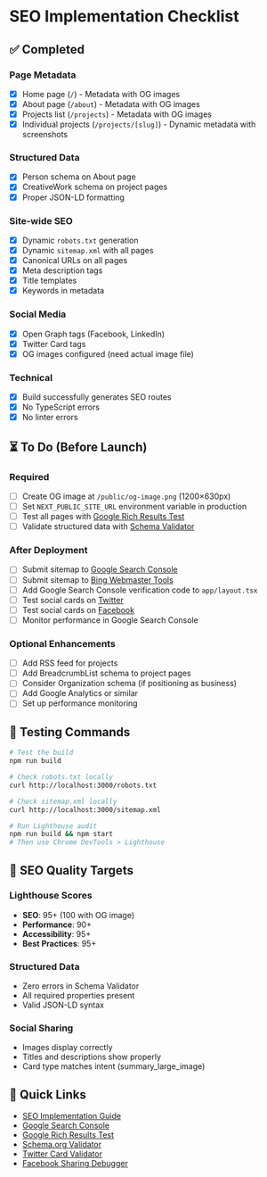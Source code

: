 # SEO Implementation Checklist

## ✅ Completed

### Page Metadata
- [x] Home page (`/`) - Metadata with OG images
- [x] About page (`/about`) - Metadata with OG images
- [x] Projects list (`/projects`) - Metadata with OG images
- [x] Individual projects (`/projects/[slug]`) - Dynamic metadata with screenshots

### Structured Data
- [x] Person schema on About page
- [x] CreativeWork schema on project pages
- [x] Proper JSON-LD formatting

### Site-wide SEO
- [x] Dynamic `robots.txt` generation
- [x] Dynamic `sitemap.xml` with all pages
- [x] Canonical URLs on all pages
- [x] Meta description tags
- [x] Title templates
- [x] Keywords in metadata

### Social Media
- [x] Open Graph tags (Facebook, LinkedIn)
- [x] Twitter Card tags
- [x] OG images configured (need actual image file)

### Technical
- [x] Build successfully generates SEO routes
- [x] No TypeScript errors
- [x] No linter errors

## ⏳ To Do (Before Launch)

### Required
- [ ] Create OG image at `/public/og-image.png` (1200×630px)
- [ ] Set `NEXT_PUBLIC_SITE_URL` environment variable in production
- [ ] Test all pages with [Google Rich Results Test](https://search.google.com/test/rich-results)
- [ ] Validate structured data with [Schema Validator](https://validator.schema.org/)

### After Deployment
- [ ] Submit sitemap to [Google Search Console](https://search.google.com/search-console)
- [ ] Submit sitemap to [Bing Webmaster Tools](https://www.bing.com/webmasters)
- [ ] Add Google Search Console verification code to `app/layout.tsx`
- [ ] Test social cards on [Twitter](https://cards-dev.twitter.com/validator)
- [ ] Test social cards on [Facebook](https://developers.facebook.com/tools/debug/)
- [ ] Monitor performance in Google Search Console

### Optional Enhancements
- [ ] Add RSS feed for projects
- [ ] Add BreadcrumbList schema to project pages
- [ ] Consider Organization schema (if positioning as business)
- [ ] Add Google Analytics or similar
- [ ] Set up performance monitoring

## 🧪 Testing Commands

```bash
# Test the build
npm run build

# Check robots.txt locally
curl http://localhost:3000/robots.txt

# Check sitemap.xml locally
curl http://localhost:3000/sitemap.xml

# Run Lighthouse audit
npm run build && npm start
# Then use Chrome DevTools > Lighthouse
```

## 📏 SEO Quality Targets

### Lighthouse Scores
- **SEO**: 95+ (100 with OG image)
- **Performance**: 90+
- **Accessibility**: 95+
- **Best Practices**: 95+

### Structured Data
- Zero errors in Schema Validator
- All required properties present
- Valid JSON-LD syntax

### Social Sharing
- Images display correctly
- Titles and descriptions show properly
- Card type matches intent (summary_large_image)

## 🔗 Quick Links

- [SEO Implementation Guide](./SEO_IMPLEMENTATION.md)
- [Google Search Console](https://search.google.com/search-console)
- [Google Rich Results Test](https://search.google.com/test/rich-results)
- [Schema.org Validator](https://validator.schema.org/)
- [Twitter Card Validator](https://cards-dev.twitter.com/validator)
- [Facebook Sharing Debugger](https://developers.facebook.com/tools/debug/)

